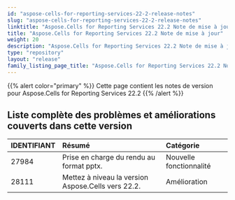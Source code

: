 ```yaml
---
id: "aspose-cells-for-reporting-services-22-2-release-notes"
slug: "aspose-cells-for-reporting-services-22-2-release-notes"
linktitle: "Aspose.Cells for Reporting Services 22.2 Note de mise à jour"
title: "Aspose.Cells for Reporting Services 22.2 Note de mise à jour"
weight: 20
description: "Aspose.Cells for Reporting Services 22.2 Note de mise à jour – the latest updates and fixes."
type: "repository"
layout: "release"
family_listing_page_title: "Aspose.Cells for Reporting Services 22.2 Note de mise à jour"
---
```

{{% alert color="primary" %}} 
Cette page contient les notes de version pour Aspose.Cells for Reporting Services 22.2
{{% /alert %}} 
## **Liste complète des problèmes et améliorations couverts dans cette version**
|**IDENTIFIANT**|**Résumé**|**Catégorie**|
|:- |:- |:- |
|27984 |Prise en charge du rendu au format pptx.|Nouvelle fonctionnalité|
|28111 |Mettez à niveau la version Aspose.Cells vers 22.2.| Amélioration|
